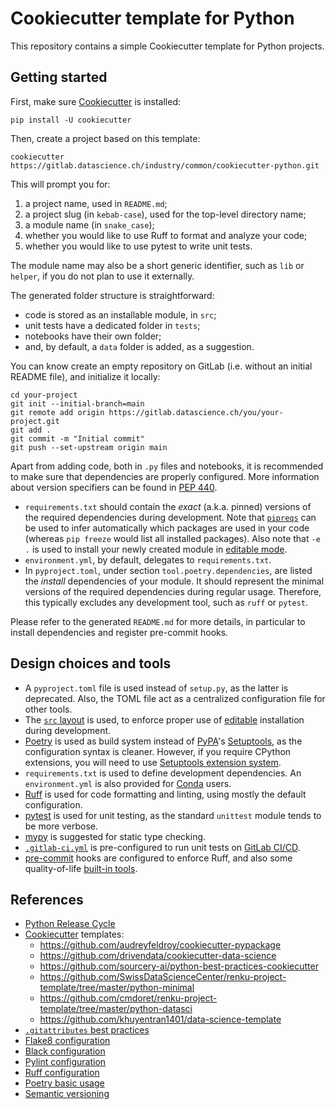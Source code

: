 # Cookiecutter template for Python

This repository contains a simple Cookiecutter template for Python projects.


## Getting started

First, make sure [Cookiecutter](https://github.com/cookiecutter/cookiecutter) is installed:

```
pip install -U cookiecutter
```

Then, create a project based on this template:

```
cookiecutter https://gitlab.datascience.ch/industry/common/cookiecutter-python.git
```

This will prompt you for:

 1. a project name, used in `README.md`;
 2. a project slug (in `kebab-case`), used for the top-level directory name;
 3. a module name (in `snake_case`);
 4. whether you would like to use Ruff to format and analyze your code;
 5. whether you would like to use pytest to write unit tests.

The module name may also be a short generic identifier, such as `lib` or `helper`, if you do not plan to use it externally.

The generated folder structure is straightforward:

 * code is stored as an installable module, in `src`;
 * unit tests have a dedicated folder in `tests`;
 * notebooks have their own folder;
 * and, by default, a `data` folder is added, as a suggestion.

You can know create an empty repository on GitLab (i.e. without an initial README file), and initialize it locally:

```
cd your-project
git init --initial-branch=main
git remote add origin https://gitlab.datascience.ch/you/your-project.git
git add .
git commit -m "Initial commit"
git push --set-upstream origin main
```

Apart from adding code, both in `.py` files and notebooks, it is recommended to make sure that dependencies are properly configured. More information about version specifiers can be found in [PEP 440](https://peps.python.org/pep-0440/#version-specifiers).

 * `requirements.txt` should contain the *exact* (a.k.a. pinned) versions of the required dependencies during development. Note that [`pipreqs`](https://github.com/bndr/pipreqs) can be used to infer automatically which packages are used in your code (whereas `pip freeze` would list all installed packages). Also note that `-e .` is used to install your newly created module in [editable mode](https://setuptools.pypa.io/en/latest/userguide/development_mode.html).
 * `environment.yml`, by default, delegates to `requirements.txt`.
 * In `pyproject.toml`, under section `tool.poetry.dependencies`, are listed the *install* dependencies of your module. It should represent the minimal versions of the required dependencies during regular usage. Therefore, this typically excludes any development tool, such as `ruff` or `pytest`.

Please refer to the generated `README.md` for more details, in particular to install dependencies and register pre-commit hooks.


## Design choices and tools

 * A `pyproject.toml` file is used instead of `setup.py`, as the latter is deprecated. Also, the TOML file act as a centralized configuration file for other tools.
 * The [`src` layout](https://packaging.python.org/en/latest/discussions/src-layout-vs-flat-layout/) is used, to enforce proper use of [editable](https://setuptools.pypa.io/en/latest/userguide/development_mode.html) installation during development.
 * [Poetry](https://python-poetry.org/) is used as build system instead of [PyPA](https://www.pypa.io/en/latest/)'s [Setuptools](https://setuptools.pypa.io/en/latest/), as the configuration syntax is cleaner. However, if you require CPython extensions, you will need to use [Setuptools extension system](https://setuptools.pypa.io/en/latest/userguide/ext_modules.html).
 * `requirements.txt` is used to define development dependencies. An `environment.yml` is also provided for [Conda](http://conda.io) users.
 * [Ruff](https://docs.astral.sh/ruff/) is used for code formatting and linting, using mostly the default configuration.
 * [pytest](https://pytest.org/) is used for unit testing, as the standard `unittest` module tends to be more verbose.
 * [mypy](https://mypy-lang.org/) is suggested for static type checking.
 * [`.gitlab-ci.yml`](https://docs.gitlab.com/ee/ci/yaml/gitlab_ci_yaml.html) is pre-configured to run unit tests on [GitLab CI/CD](https://docs.gitlab.com/ee/ci/).
 * [pre-commit](https://pre-commit.com/) hooks are configured to enforce Ruff, and also some quality-of-life [built-in tools](https://github.com/pre-commit/pre-commit-hooks).


## References

 * [Python Release Cycle](https://devguide.python.org/versions/#python-release-cycle)
 * [Cookiecutter](https://cookiecutter.readthedocs.io/) templates:
    * https://github.com/audreyfeldroy/cookiecutter-pypackage
    * https://github.com/drivendata/cookiecutter-data-science
    * https://github.com/sourcery-ai/python-best-practices-cookiecutter
    * https://github.com/SwissDataScienceCenter/renku-project-template/tree/master/python-minimal
    * https://github.com/cmdoret/renku-project-template/tree/master/python-datasci
    * https://github.com/khuyentran1401/data-science-template
 * [`.gitattributes` best practices](https://rehansaeed.com/gitattributes-best-practices/)
 * [Flake8 configuration](https://flake8.pycqa.org/en/latest/user/configuration.html)
 * [Black configuration](https://black.readthedocs.io/en/stable/usage_and_configuration/the_basics.html#configuration-via-a-file)
 * [Pylint configuration](https://pylint.pycqa.org/en/latest/user_guide/configuration/index.html)
 * [Ruff configuration](https://docs.astral.sh/ruff/configuration/)
 * [Poetry basic usage](https://python-poetry.org/docs/basic-usage/)
 * [Semantic versioning](https://semver.org/)
